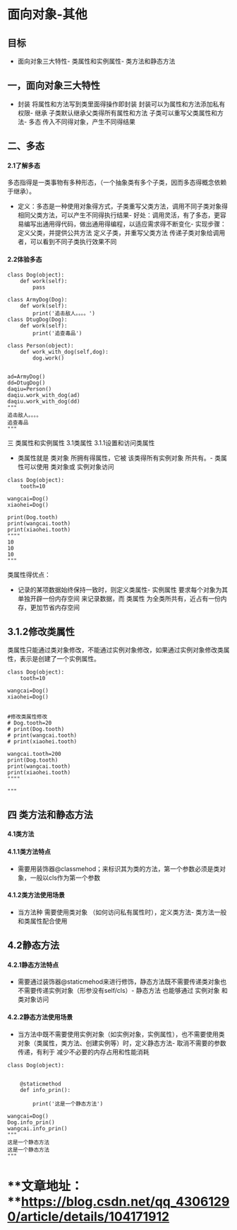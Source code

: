 # 面向对象-其他
## 目标
- 面向对象三大特性- 类属性和实例属性- 类方法和静态方法
## 一，面向对象三大特性
- 封装 将属性和方法写到类里面得操作即封装 封装可以为属性和方法添加私有权限- 继承 子类默认继承父类得所有属性和方法 子类可以重写父类属性和方法- 多态 传入不同得对象，产生不同得结果
## 二、多态

#### 2.1了解多态

多态指得是一类事物有多种形态，（一个抽象类有多个子类，因而多态得概念依赖于继承）。
- 定义：多态是一种使用对象得方式，子类重写父类方法，调用不同子类对象得相同父类方法，可以产生不同得执行结果- 好处：调用灵活，有了多态，更容易编写出通用得代码，做出通用得编程，以适应需求得不断变化- 实现步骤： 定义父类，并提供公共方法 定义子类，并重写父类方法 传递子类对象给调用者，可以看到不同子类执行效果不同
#### 2.2体验多态

```
class Dog(object):
    def work(self):
        pass

class ArmyDog(Dog):
    def work(self):
        print('追击敌人。。。。')
class DtugDog(Dog):
    def work(self):
        print('追查毒品')

class Person(object):
    def work_with_dog(self,dog):
        dog.work()


ad=ArmyDog()
dd=DtugDog()
daqiu=Person()
daqiu.work_with_dog(ad)
daqiu.work_with_dog(dd)
"""
追击敌人。。。。
追查毒品
"""

```

三 类属性和实例属性 3.1类属性 3.1.1设置和访问类属性
- 类属性就是 类对象 所拥有得属性，它被 该类得所有实例对象 所共有。- 类属性可以使用 类对象或 实例对象访问
```
class Dog(object):
    tooth=10

wangcai=Dog()
xiaohei=Dog()

print(Dog.tooth)
print(wangcai.tooth)
print(xiaohei.tooth)
""""
10
10
10
"""

```

类属性得优点：
- 记录的某项数据始终保持一致时，则定义类属性- 实例属性 要求每个对象为其 单独开辟一份内存空间 来记录数据，而 类属性 为全类所共有，近占有一份内存，更加节省内存空间
## 3.1.2修改类属性

类属性只能通过类对象修改，不能通过实例对象修改，如果通过实例对象修改类属性，表示是创建了一个实例属性。

```
class Dog(object):
    tooth=10

wangcai=Dog()
xiaohei=Dog()


#修改类属性修改
# Dog.tooth=20
# print(Dog.tooth)
# print(wangcai.tooth)
# print(xiaohei.tooth)

wangcai.tooth=200
print(Dog.tooth)
print(wangcai.tooth)
print(xiaohei.tooth)
""""

"""

```

## 四 类方法和静态方法

#### 4.1类方法

#### 4.1.1类方法特点
- 需要用装饰器@classmehod；来标识其为类的方法，第一个参数必须是类对象，一般以cls作为第一个参数
#### 4.1.2类方法使用场景
- 当方法种 需要使用类对象 （如何访问私有属性时），定义类方法- 类方法一般和类属性配合使用
## 4.2静态方法

#### 4.2.1静态方法特点
- 需要通过装饰器@staticmehod来进行修饰，静态方法既不需要传递类对象也不需要传递实例对象（形参没有self/cls）- 静态方法 也能够通过 实例对象 和 类对象访问
#### 4.2.2静态方法使用场景
- 当方法中既不需要使用实例对象（如实例对象，实例属性），也不需要使用类对象（类属性，类方法、创建实例等）时，定义静态方法- 取消不需要的参数传递，有利于 减少不必要的内存占用和性能消耗
```
class Dog(object):


    @staticmethod
    def info_prin():

        print('这是一个静态方法')

wangcai=Dog()
Dog.info_prin()
wangcai.info_prin()
"""
这是一个静态方法
这是一个静态方法
"""

```
# **文章地址： **https://blog.csdn.net/qq_43061290/article/details/104171912